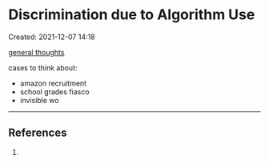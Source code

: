 # Discrimination due to Algorithm Use
Created: 2021-12-07 14:18

<u>general thoughts</u>

cases to think about:
- amazon recruitment 
- school grades fiasco 
- invisible wo





---
## References
1. 
